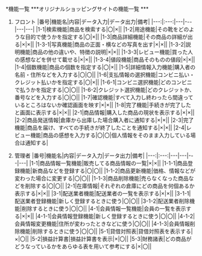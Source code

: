 *機能一覧 
***オリジナルショッピングサイトの機能一覧 ***
1. フロント
|番号|機能名|内容|データ入力|データ出力|備考|
|---:|:---:|---|---|---|---|
|1-1|検索機能|商品を検索する|〇|×||
|1-2|用途機能|その靴をどのような目的で使うかを指定する|〇|×||
|1-3|商品詳細機能|その商品の詳細が出る|×|×||
|1-3-1|写真機能|商品の正面・横などの写真を出す|×|×||
|1-3-2|説明機能|商品の他の違いや、特徴の説明|×|×||
|1-3-3|レビュー機能|買った人の感想などを併せて載せる|×|×||
|1-3-4|値段機能|商品そのものの値段|×|×||
|1-4|個数機能|商品の個数を指定する|〇|×||
|1-5|詳細情報入力機能|購入者の名前・住所などを入力する|〇|〇||
|1-6|支払情報の選択機能|コンビニ払い・クレジット払いかを指定する|〇|×||
|1-6-1|コンビニ選択機能|どのコンビニで払うかを指定する|〇|〇||
|1-6-2|クレジット選択機能|どのクレジットか、番号などを入力する|〇|〇||
|1-7|確認機能|すべて入力し終わったら間違っているところはないか確認画面を映す|×|×||
|1-8|完了機能|手続きが完了したと画面に表示する|×|×||
|2-1|商品情報|購入した商品の現状を表示する|×|×||
|2-2|商品発送情報|倉庫から出庫した場合購入者に通知する|×|×||
|2-3|完了機能|商品を届け、すべての手続きが終了したことを通知する|×|×||
|2-4|レビュー機能|商品の感想を入力する|〇|〇|個人情報をそのまま入力している場合は通知する| 

2. 管理者
|番号|機能名|内容|データ入力|データ出力|備考|
|---:|:---:|---|---|---|---|
|1-1|商品情報一覧機能|販売してる商品情報の一覧|×|×||
|1-1-1|商品登録機能|新商品などを登録する|〇|〇||
|1-1-2|商品更新機能|価格、情報などが変わった場合に変更する|〇|〇||
|1-1-3|商品削除機能|売らなくなった商品などを削除する|〇|〇||
|2-1|在庫情報|それぞれの倉庫にどの商品を何個あるか表示する|×|×||
|3-1|配送業者機能|配送業者の一覧を表示する|×|×||
|3-1-1|配送業者登録機能|新しく登録するときに使う|〇|〇||
|3-1-2|配送業者削除機能|削除するときに使う|〇|〇||
|4-1|会員情報一覧機能|会員の一覧を表示する|×|×||
|4-1-1|会員情報登録機能|新しく登録するときに使う|〇|〇||
|4-1-2|会員情報変更機能|住所が変わったときなどに使う|〇|〇||
|4-1-3|会員情報削除機能|削除するときに使う|〇|〇||
|5-1|貸借対照表|貸借対照表を表示する|×|〇||
|5-2|損益計算書|損益計算書を表示|×|〇||
|5-3|財務諸表|どの商品がどうなっているかをあらゆる表を用いて参考にする|×|〇||


